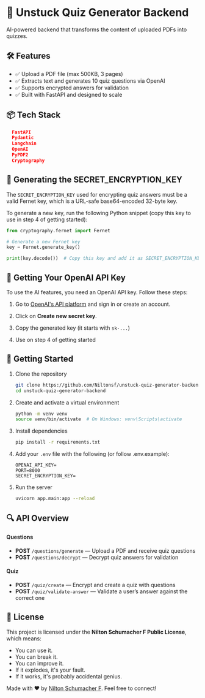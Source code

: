 # 🧠 Unstuck Quiz Generator Backend

AI-powered backend that transforms the content of uploaded PDFs into quizzes.

## 🛠️ Features

- ✅ Upload a PDF file (max 500KB, 3 pages)
- ✅ Extracts text and generates 10 quiz questions via OpenAI
- ✅ Supports encrypted answers for validation
- ✅ Built with FastAPI and designed to scale

## 📦 Tech Stack

```json
  FastAPI
  Pydantic
  Langchain
  OpenAI
  PyPDF2
  Cryptography
```

## 🔐 Generating the SECRET_ENCRYPTION_KEY

The `SECRET_ENCRYPTION_KEY` used for encrypting quiz answers must be a valid Fernet key, which is a URL-safe base64-encoded 32-byte key.

To generate a new key, run the following Python snippet (copy this key to use in step 4 of getting started):

```python
from cryptography.fernet import Fernet

# Generate a new Fernet key
key = Fernet.generate_key()

print(key.decode())  # Copy this key and add it as SECRET_ENCRYPTION_KEY in your .env file
```

## 🔑 Getting Your OpenAI API Key

To use the AI features, you need an OpenAI API key. Follow these steps:

1. Go to [OpenAI's API platform](https://platform.openai.com/account/api-keys) and sign in or create an account.

2. Click on **Create new secret key**.

3. Copy the generated key (it starts with `sk-...`)

4. Use on step 4 of getting started

## 🚀 Getting Started

1. Clone the repository  
   ```bash
   git clone https://github.com/Niltonsf/unstuck-quiz-generator-backend
   cd unstuck-quiz-generator-backend
   ```

2. Create and activate a virtual environment  
   ```bash
   python -m venv venv
   source venv/bin/activate  # On Windows: venv\Scripts\activate
   ```

3. Install dependencies  
   ```bash
   pip install -r requirements.txt
   ```

4. Add your `.env` file with the following (or follow .env.example):  
   ```env
   OPENAI_API_KEY=
   PORT=8000
   SECRET_ENCRYPTION_KEY=
   ```

5. Run the server  
   ```bash
   uvicorn app.main:app --reload
   ```

## 🔍 API Overview

#### Questions
- **POST** `/questions/generate` — Upload a PDF and receive quiz questions  
- **POST** `/questions/decrypt` — Decrypt quiz answers for validation  

#### Quiz
- **POST** `/quiz/create` — Encrypt and create a quiz with questions  
- **POST** `/quiz/validate-answer` — Validate a user’s answer against the correct one  

## 📄 License

This project is licensed under the **Nilton Schumacher F Public License**, which means:

- You can use it.
- You can break it.
- You can improve it.
- If it explodes, it's your fault.
- If it works, it's probably accidental genius.

Made with ❤️ by [Nilton Schumacher F](https://www.linkedin.com/in/nilton-schumacher-filho/). Feel free to connect!
